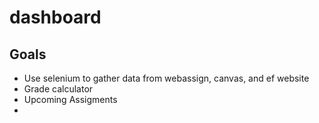 # dashboard
## Goals
- Use selenium to gather data from webassign, canvas, and ef website
- Grade calculator
- Upcoming Assigments 
-
